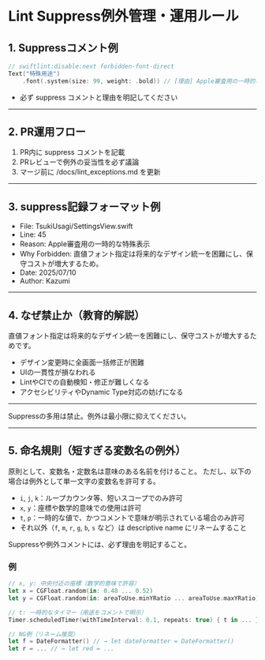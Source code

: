 # Lint Suppress例外管理・運用ルール

## 1. Suppressコメント例

```swift
// swiftlint:disable:next forbidden-font-direct
Text("特殊用途")
    .font(.system(size: 99, weight: .bold)) // [理由] Apple審査用の一時的な特殊表示
```

- 必ず suppress コメントと理由を明記してください

---

## 2. PR運用フロー

1. PR内に suppress コメントを記載
2. PRレビューで例外の妥当性を必ず議論
3. マージ前に /docs/lint_exceptions.md を更新

---

## 3. suppress記録フォーマット例

- File: TsukiUsagi/SettingsView.swift
- Line: 45
- Reason: Apple審査用の一時的な特殊表示
- Why Forbidden: 直値フォント指定は将来的なデザイン統一を困難にし、保守コストが増大するため。
- Date: 2025/07/10
- Author: Kazumi

---

## 4. なぜ禁止か（教育的解説）

直値フォント指定は将来的なデザイン統一を困難にし、保守コストが増大するためです。
- デザイン変更時に全画面一括修正が困難
- UIの一貫性が損なわれる
- LintやCIでの自動検知・修正が難しくなる
- アクセシビリティやDynamic Type対応の妨げになる

---

Suppressの多用は禁止。例外は最小限に抑えてください。

---

## 5. 命名規則（短すぎる変数名の例外）

原則として、変数名・定数名は意味のある名前を付けること。
ただし、以下の場合は例外として単一文字の変数名を許可する。

- `i`, `j`, `k`：ループカウンタ等、短いスコープでのみ許可
- `x`, `y`：座標や数学的意味での使用は許可
- `t`, `p`：一時的な値で、かつコメントで意味が明示されている場合のみ許可
- それ以外（`f`, `m`, `r`, `g`, `b`, `s` など）は descriptive name にリネームすること

Suppressや例外コメントには、必ず理由を明記すること。

### 例
```swift
// x, y: 中央付近の座標（数学的意味で許容）
let x = CGFloat.random(in: 0.48 ... 0.52)
let y = CGFloat.random(in: areaToUse.minYRatio ... areaToUse.maxYRatio)

// t: 一時的なタイマー（用途をコメントで明示）
Timer.scheduledTimer(withTimeInterval: 0.1, repeats: true) { t in ... }

// NG例（リネーム推奨）
let f = DateFormatter() // → let dateFormatter = DateFormatter()
let r = ... // → let red = ...
```